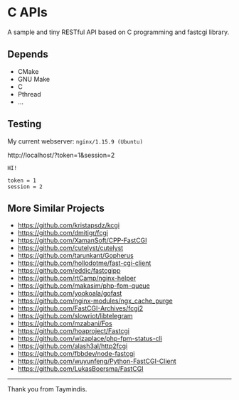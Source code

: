 # C APIs

A sample and tiny RESTful API based on C programming and fastcgi library.

## Depends

- CMake
- GNU Make
- C
- Pthread
- ...

## Testing

My current webserver: `nginx/1.15.9 (Ubuntu)`

http://localhost/?token=1&session=2

```
HI!

token = 1
session = 2
```

## More Similar Projects

- https://github.com/kristapsdz/kcgi
- https://github.com/dmitigr/fcgi
- https://github.com/XamanSoft/CPP-FastCGI
- https://github.com/cutelyst/cutelyst
- https://github.com/tarunkant/Gopherus
- https://github.com/hollodotme/fast-cgi-client
- https://github.com/eddic/fastcgipp
- https://github.com/rtCamp/nginx-helper
- https://github.com/makasim/php-fpm-queue
- https://github.com/yookoala/gofast
- https://github.com/nginx-modules/ngx_cache_purge
- https://github.com/FastCGI-Archives/fcgi2
- https://github.com/slowriot/libtelegram
- https://github.com/mzabani/Fos
- https://github.com/hoaproject/Fastcgi
- https://github.com/wizaplace/php-fpm-status-cli
- https://github.com/alash3al/http2fcgi
- https://github.com/fbbdev/node-fastcgi
- https://github.com/wuyunfeng/Python-FastCGI-Client
- https://github.com/LukasBoersma/FastCGI

---------

Thank you from Taymindis.

